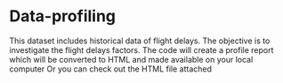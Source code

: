 # Data-profiling
This dataset includes historical data of flight delays. The objective is to investigate the flight delays factors.
The code will create a profile report which will be converted to HTML and made available on your local computer
Or you can check out the HTML file attached
